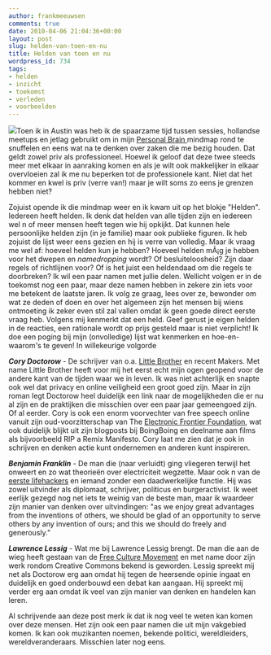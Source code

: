 ```yaml
---
author: frankmeeuwsen
comments: true
date: 2010-04-06 21:04:36+00:00
layout: post
slug: helden-van-toen-en-nu
title: Helden van toen en nu
wordpress_id: 734
tags:
- helden
- inzicht
- toekomst
- verleden
- voorbeelden
---
```


[![](http://static.flickr.com/3084/2672825371_e3309b79df.jpg)](http://www.flickr.com/photos/levork/2672825371/)Toen ik in Austin was heb ik de spaarzame tijd tussen sessies, hollandse meetups en jetlag gebruikt om in mijn [Personal Brain ](http://www.thebrain.com/)mindmap rond te snuffelen en eens wat na te denken over zaken die me bezig houden. Dat geldt zowel priv als professioneel. Hoewel ik geloof dat deze twee steeds meer met elkaar in aanraking komen en als je wilt ook makkelijker in elkaar overvloeien zal ik me nu beperken tot de professionele kant. Niet dat het kommer en kwel is priv (verre van!) maar je wilt soms zo eens je grenzen hebben niet?

Zojuist opende ik die mindmap weer en ik kwam uit op het blokje "Helden". Iedereen heeft helden. Ik denk dat helden van alle tijden zijn en iedereen wel n of meer mensen heeft tegen wie hij opkijkt. Dat kunnen hele persoonlijke helden zijn (in je familie) maar ook publieke figuren. Ik heb zojuist de lijst weer eens gezien en hij is verre van volledig. Maar ik vraag me wel af: hoeveel helden kun je hebben? Hoeveel helden mÃ¡g je hebben voor het dwepen en _namedropping_ wordt? Of besluiteloosheid? Zijn daar regels of richtlijnen voor? Of is het juist een heldendaad om die regels te doorbreken? Ik wil een paar namen met jullie delen. Wellicht volgen er in de toekomst nog een paar, maar deze namen hebben in zekere zin iets voor me betekent de laatste jaren. Ik volg ze graag, lees over ze, bewonder om wat ze deden of doen en over het algemeen zijn het mensen bij wiens ontmoeting ik zeker even stil zal vallen omdat ik geen goede direct eerste vraag heb. Volgens mij kenmerkt dat een held. Geef gerust je eigen helden in de reacties, een rationale wordt op prijs gesteld maar is niet verplicht! Ik doe een poging bij mijn (onvolledige) lijst wat kenmerken en hoe-en-waarom's te geven! In willekeurige volgorde

_**Cory Doctorow**_ - De schrijver van o.a. [Little Brother](http://en.wikipedia.org/wiki/Little%20Brother%20%28Cory%20Doctorow%20novel%29) en recent Makers. Met name Little Brother heeft voor mij het eerst echt mijn ogen geopend voor de andere kant van de tijden waar we in leven. Ik was niet achterlijk en snapte ook wel dat privacy en online veiligheid een groot goed zijn. Maar in zijn roman legt Doctorow heel duidelijk een link naar de mogelijkheden die er nu al zijn en de praktijken die misschien over een paar jaar gemeengoed zijn. Of al eerder. Cory is ook een enorm voorvechter van free speech online vanuit zijn oud-voorzitterschap van The [Electronic Frontier Foundation](http://www.eff.org/), wat ook duidelijk blijkt uit zijn blogposts bij BoingBoing en deelname aan films als bijvoorbeeld RIP a Remix Manifesto. Cory laat me zien dat je ook in schrijven en denken actie kunt ondernemen en anderen kunt inspireren.

_**Benjamin Franklin**_ - De man die (naar verluidt) ging vliegeren terwijl het onweert en zo wat theorieën over electriciteit wegzette. Maar ook n van de [eerste lifehackers](http://lifehacker.com/156858/benjamin-franklins-13-personal-goals) en iemand zonder een daadwerkelijke functie. Hij was zowel uitvinder als diplomaat, schrijver, politicus en burgeractivist. Ik weet eerlijk gezegd nog net iets te weinig van de beste man, maar ik waardeer zijn manier van denken over uitvindingen: "as we enjoy great advantages from the inventions of others, we should be  glad of an opportunity to serve others by any invention of ours; and  this we should do freely and generously."

_**Lawrence Lessig**_ - Wat me bij Lawrence Lessig brengt. De man die aan de wieg heeft gestaan van de [Free Culture Movement](http://en.wikipedia.org/wiki/Free%20culture%20movement#Organizations) en met name door zijn werk rondom Creative Commons bekend is geworden. Lessig spreekt mij net als Doctorow erg aan omdat hij tegen de heersende opinie ingaat en duidelijk en goed onderbouwd een debat kan aangaan. Hij spreekt mij verder erg aan omdat ik veel van zijn manier van denken en handelen kan leren.

Al schrijvende aan deze post merk ik dat ik nog veel te weten kan komen over deze mensen. Het zijn ook een paar namen die uit mijn vakgebied komen. Ik kan ook muzikanten noemen, bekende politici, wereldleiders, wereldveranderaars. Misschien later nog eens.
